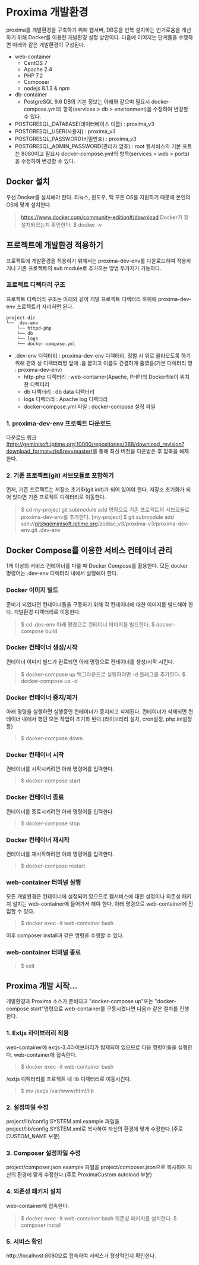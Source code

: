 # Proxima 개발환경
proxima를 개발환경을 구축하기 위해 웹서버, DB등을 반복 설치하는 번거로움을 개선하기 위해 Docker를 이용한 개발환경 설정 방안이다.
다음에 이어지는 단계들을 수행하면 아래와 같은 개발환경이 구성된다.
- web-container
  - CentOS 7
  - Apache 2.4
  - PHP 7.2
  - Composer
  - nodejs 8.1.3 & npm
- db-container
  - PostgreSQL 9.6
DB의 기본 정보는 아래와 같으며 필요시 docker-compose.yml의 항목(services > db > environment)을 수정하여 변경할 수 있다.
- POSTGRESQL_DATABASE(데이터베이스 이름) : proxima_v3
- POSTGRESQL_USER(사용자) : proxima_v3
- POSTGRESQL_PASSWORD(비밀번호) : proxima_v3
- POSTGRESQL_ADMIN_PASSWORD(관리자 암호) : root
웹서비스의 기본 포트는 8080이고 필요시 docker-compose.yml의 항목(services > web > ports)을 수정하여 변경할 수 있다.
## Docker 설치
우선 Docker를 설치해야 한다. 리눅스, 윈도우, 맥 모든 OS를 지원하기 때문에 본인의 OS에 맞게 설치한다.
> https://www.docker.com/community-edition#/download
Docker가 잘 설치되었는지 확인한다.
> $ docker -v
## 프로젝트에 개발환경 적용하기
프로젝트에 개발환경을 적용하기 위해서는 proxima-dev-env를 다운로드하여 적용하거나 기존 프로젝트의 sub module로 추가하는 방법 두가지가 가능하다.
### 프로젝트 디렉터리 구조
프로젝트 디렉터리 구조는 아래와 같이 개발 프로젝트 디렉터리 하위에 proxima-dev-env 프로젝트가 자리하면 된다.
```
project-dir
└── .dev-env 
    └── httpd-php
    └── db
    └── logs
    └── docker-compose.yml
```
- .dev-env 디렉터리 : proxima-dev-env 디렉터리. 정렬 시 위로 올라오도록 하기 위해 편의 상 디렉터리명 앞에 .을 붙이고 이름도 간결하게 줄였음(기본 디렉터리 명 : proxima-dev-env)
  - http-php 디렉터리 : web-container(Apache, PHP)의 Dockerfile이 위치한 디렉터리
  - db 디렉터리 : db data 디렉터리
  - logs 디렉터리 : Apache log 디렉터리
  - docker-compose.yml 파일 : docker-compose 설정 파일
### 1. proxima-dev-env 프로젝트 다운로드
다운로드 링크[(http://geminisoft.iptime.org:10000/repositories/368/download_revision?download_format=zip&rev=master)](http://geminisoft.iptime.org:10000/repositories/368/download_revision?download_format=zip&rev=master)를 통해 최신 버전을 다운받은 후 압축을 해제한다.
### 2. 기존 프로젝트(git) 서브모듈로 포함하기
먼저, 기존 프로젝트는 저장소 초기화(git init)가 되어 있어야 한다.
저장소 초기화가 되어 있다면 기존 프로젝트 디렉터리로 이동한다.
> $ cd my-project
git submodule add 명령으로 기존 프로젝트의 서브모듈로 proxima-dev-env를 추가한다.
> [my-project] $ git submodule add ssh://git@geminisoft.iptime.org/zodiac_v3/proxima-v3/proxima-dev-env.git .dev-env 
## Docker Compose를 이용한 서비스 컨테이너 관리
1개 이상의 서비스 컨테이너를 다룰 때 Docker Compose를 활용한다.
모든 docker 명령어는 .dev-env 디렉터리 내에서 실행해야 한다.
### Docker 이미지 빌드
준비가 되었다면 컨테이너들을 구동하기 위해 각 컨테이너에 대한 이미지를 빌드해야 한다. 
개발환경 디렉터리로 이동한다. 
> $ cd .dev-env
아래 명령으로 컨테이너 이미지를 빌드한다. 
> $ docker-compose build
### Docker 컨테이너 생성/시작
컨테이너 이미지 빌드가 완료되면 아래 명령으로 컨테이너를 생성/시작 시킨다.
> $ docker-compose up
백그라운드로 실행하려면 -d 플래그를 추가한다.
> $ docker-compose up -d
### Docker 컨테이너 중지/제거
아래 명령을 실행하면 실행중인 컨테이너가 중지되고 삭제된다.
컨테이너가 삭제되면 컨테이너 내에서 했던 모든 작업이 초기화 된다.(라이브러리 설치, cron설정, php.ini설정 등)
> $ docker-compose down
### Docker 컨테이너 시작
컨테이너를 시작시키려면 아래 명령어를 입력한다.
> $ docker-compose start
### Docker 컨테이너 종료
컨테이너를 종료시키려면 아래 명령어를 입력한다.
> $ docker-compose stop
### Docker 컨테이너 재시작
컨테이너를 재시작하려면 아래 명령어를 입력한다.
> $ docker-compose restart
### web-container 터미널 실행
모든 개발환경은 컨테이너에 설정되어 있으므로 웹서비스에 대한 설정이나 의존성 패키지 설치는 web-container에 들어가서 해야 한다.
아래 명령으로 web-container에 진입할 수 있다.

> $ docker exec -it web-container bash

이후 composer install과 같은 명령을 수행할 수 있다.
### web-container 터미널 종료
> $ exit
## Proxima 개발 시작...
개발환경과 Proxima 소스가 준비되고 "docker-compose up"또는 "docker-compose start"명령으로 web-container를 구동시켰다면 다음과 같은 절차를 진행한다.
### 1. Extjs 라이브러리 적용
web-container에 extjs-3.4라이브러리가 탑제되어 있으므로 다음 명령어들을 실행한다.
web-container에 접속한다.
> $ docker exec -it web-container bash

/extjs 디렉터리를 프로젝트 내 lib 디렉터리로 이동시킨다.

> $ mv /extjs /var/www/html/lib
### 2. 설정파일 수정
project/lib/config.SYSTEM.xml.example 파일을 project/lib/config.SYSTEM.xml로 복사하여 자신의 환경에 맞게 수정한다.(주로 CUSTOM_NAME 부분)
### 3. Composer 설정파일 수정
project/composer.json.example 파일을 project/composer.json으로 복사하여 자신의 환경에 맞게 수정한다.(주로 ProximaCustom autoload 부분)
### 4. 의존성 패키지 설치
web-container에 접속한다.
> $ docker exec -it web-container bash
의존성 패키지를 설치한다.
> $ composer install
### 5. 서비스 확인
http://localhost:8080으로 접속하여 서비스가 정상적인지 확인한다.
